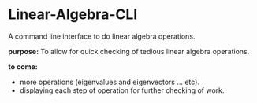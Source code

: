 # Linear-Algebra-CLI
A command line interface to do linear algebra operations.


<b>purpose:</b>
To allow for quick checking of tedious linear algebra operations.

<b>to come:</b>
<ul>
  <li>more operations (eigenvalues and eigenvectors ... etc).</li>
  <li>displaying each step of operation for further checking of work.</li>
</ul>
